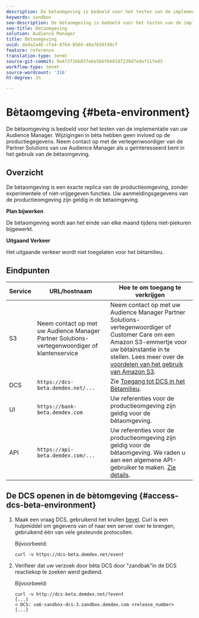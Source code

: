 ```yaml
---
description: De bètaomgeving is bedoeld voor het testen van de implementatie van uw Audience Manager. Wijzigingen in bèta hebben geen invloed op de productiegegevens. Neem contact op met de vertegenwoordiger van de Partner Solutions van uw Audience Manager als u geïnteresseerd bent in het gebruik van de bètaomgeving.
keywords: sandbox
seo-description: De bètaomgeving is bedoeld voor het testen van de implementatie van uw Audience Manager. Wijzigingen in bèta hebben geen invloed op de productiegegevens. Neem contact op met de vertegenwoordiger van de Partner Solutions van uw Audience Manager als u geïnteresseerd bent in het gebruik van de bètaomgeving.
seo-title: Bètaomgeving
solution: Audience Manager
title: Bètaomgeving
uuid: de4a1a46-cfa4-4f64-8569-48a7650fd8cf
feature: reference
translation-type: tm+mt
source-git-commit: 9e4f2f26b83fe6e5b6f669107239d7edaf11fed3
workflow-type: tm+mt
source-wordcount: '316'
ht-degree: 3%

---
```



# Bètaomgeving {#beta-environment}

De bètaomgeving is bedoeld voor het testen van de implementatie van uw Audience Manager. Wijzigingen in bèta hebben geen invloed op de productiegegevens. Neem contact op met de vertegenwoordiger van de Partner Solutions van uw Audience Manager als u geïnteresseerd bent in het gebruik van de bètaomgeving.

## Overzicht

De bètaomgeving is een exacte replica van de productieomgeving, zonder experimentele of niet-vrijgegeven functies. Uw aanmeldingsgegevens van de productieomgeving zijn geldig in de bètaomgeving.

**Plan bijwerken**

De bètaomgeving wordt aan het einde van elke maand tijdens niet-piekuren bijgewerkt.

**Uitgaand Verkeer**

Het uitgaande verkeer wordt niet toegelaten voor het bètamilieu.

<!-- 

Added re: AAM-30826.

 -->

## Eindpunten



| Service | URL/hostnaam | Hoe te om toegang te verkrijgen |
|--- |--- | --- |
| S3 | Neem contact op met uw Audience Manager Partner Solutions-vertegenwoordiger of klantenservice | Neem contact op met uw Audience Manager Partner Solutions-vertegenwoordiger of Customer Care om een Amazon S3-emmertje voor uw bètainstantie in te stellen. Lees meer over de [voordelen van het gebruik van Amazon S3](../reference/amazon-s3.md). |
| DCS | `https://dcs-beta.demdex.net/...` | Zie [Toegang tot DCS in het Bètamilieu](../reference/beta-environment.md#access-dcs-beta-environment). |
| UI | `https://bank-beta.demdex.com` | Uw referenties voor de productieomgeving zijn geldig voor de bètaomgeving. |
| API | `https://api-beta.demdex.com/...` | Uw referenties voor de productieomgeving zijn geldig voor de bètaomgeving. We raden u aan een algemene API-gebruiker te maken. [Zie details](../api/rest-api-main/aam-api-getting-started.md#requirements). |

## De DCS openen in de bètomgeving {#access-dcs-beta-environment}

1. Maak een vraag DCS, gebruikend het krullen [bevel](https://curl.haxx.se/docs/manpage.html). Curl is een hulpmiddel om gegevens van of naar een server over te brengen, gebruikend één van vele gesteunde protocollen.

   Bijvoorbeeld:

   `curl -v https://dcs-beta.demdex.net/event`

1. Verifieer dat uw verzoek door bèta DCS door &quot;zandbak&quot;in de DCS reactiekop te zoeken werd gediend.

   Bijvoorbeeld:

   ```
   curl -v http://dcs-beta.demdex.net/?event
   [...]
   < DCS: va6-sandbox-dcs-3.sandbox.demdex.com <release_number>
   [...]
   ```

<!--

1. Determine the load balancer's endpoint IP addresses.

   Run the `dig`  [command](https://en.wikipedia.org/wiki/Dig_(command)) to determine the IP address of the nearest load balancer. The `dig` command queries the Domain Name System and returns the name and IP addresses of the [!DNL Audience Manager] [!UICONTROL Data Collection Servers (DCS)].

   ```
   dig dcs-beta.demdex.net
   ...
   dcs-sandbox-1754093861.us-east-1.elb.amazonaws.com. 60 IN A 52.87.15.51
   dcs-sandbox-1754093861.us-east-1.elb.amazonaws.com. 60 IN A 50.16.150.8
   dcs-sandbox-1754093861.us-east-1.elb.amazonaws.com. 60 IN A 52.2.228.100
   ```

2. Using one of the addresses in the above table, add a static DNS entry in the [!DNL /etc/hosts] file.

   On Windows, modify [!DNL c:\WINDOWS\system32\drivers\etc\hosts].

   For example:

   [!DNL 52.87.15.51 *`samplepartner`*.demdex.net]

   >[!NOTE]
   >
   >The addresses change occasionally, so you must keep your [!DNL /etc/hosts] file up to date.

   Additionally, if you need to set up ID synchronization, you must add a similar entry for [!DNL dpm.demdex.net.]

   [!DNL 52.87.15.51 dpm.demdex.net]. 

3. Make a DCS call, using the `curl` [command](https://curl.haxx.se/docs/manpage.html). Curl is a tool to transfer data from or to a server, using one of many supported protocols.

   For example:

   [!DNL https://<domain>/event?product=camera] 

4. Verify that your request was served by the beta DCS by looking for "sandbox" in the DCS response header.

   For example:

   ```
   curl -v https://dcs-beta.demdex.net/?event
   [...]
   < DCS: va6-sandbox-dcs-3.sandbox.demdex.com <release_number>
   [...]
   ```

   -->